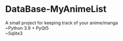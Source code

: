 # DataBase-MyAnimeList
A small project for keeping track of your anime/manga\
~Python 3.9 + PyQt5\
~Sqlite3

